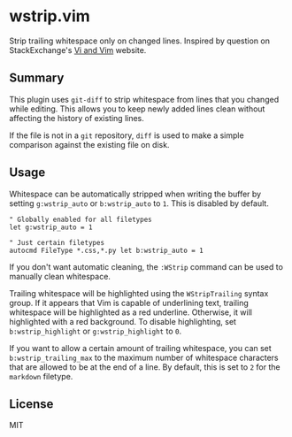 # wstrip.vim

Strip trailing whitespace only on changed lines.  Inspired by question on
StackExchange's [Vi and Vim][1] website.


## Summary

This plugin uses `git-diff` to strip whitespace from lines that you changed
while editing.  This allows you to keep newly added lines clean without
affecting the history of existing lines.

If the file is not in a `git` repository, `diff` is used to make a simple
comparison against the existing file on disk.


## Usage

Whitespace can be automatically stripped when writing the buffer by setting
`g:wstrip_auto` or `b:wstrip_auto` to `1`.  This is disabled by default.

```vim
" Globally enabled for all filetypes
let g:wstrip_auto = 1  

" Just certain filetypes
autocmd FileType *.css,*.py let b:wstrip_auto = 1  
```

If you don't want automatic cleaning, the `:WStrip` command can be used to
manually clean whitespace.

Trailing whitespace will be highlighted using the `WStripTrailing` syntax
group.  If it appears that Vim is capable of underlining text, trailing
whitespace will be highlighted as a red underline.  Otherwise, it will
highlighted with a red background.  To disable highlighting, set
`b:wstrip_highlight` or `g:wstrip_highlight` to `0`.

If you want to allow a certain amount of trailing whitespace, you can set
`b:wstrip_trailing_max` to the maximum number of whitespace characters that are
allowed to be at the end of a line.  By default, this is set to `2` for the
`markdown` filetype.


## License

MIT

[1]: http://vi.stackexchange.com/q/7959/5229
